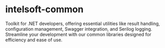 # intelsoft-common
Toolkit for .NET developers, offering essential utilities like result handling, configuration management, Swagger integration, and Serilog logging. Streamline your development with our common libraries designed for efficiency and ease of use.
